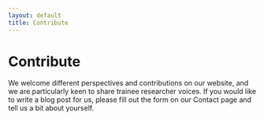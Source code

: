 ```yaml
---
layout: default
title: Contribute
---
```


<div id="post">
  <h1 class="pageTitle">Contribute</h1>
	<p>We welcome different perspectives and contributions on our website, and we are particularly keen to share trainee researcher voices. If you would like to write a blog post for us, please fill out the form on our Contact page and tell us a bit about yourself.</p>
</div>
